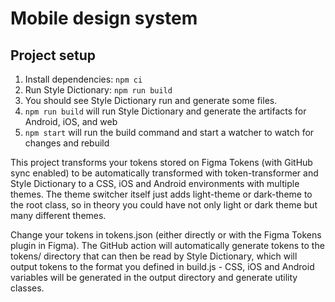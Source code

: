 # Mobile design system

## Project setup

1. Install dependencies: `npm ci`
1. Run Style Dictionary: `npm run build`
1. You should see Style Dictionary run and generate some files.
1. `npm run build` will run Style Dictionary and generate the artifacts for Android, iOS, and web
1. `npm start` will run the build command and start a watcher to watch for changes and rebuild

This project transforms your tokens stored on Figma Tokens (with GitHub sync enabled) to be automatically transformed with token-transformer and Style Dictionary to a CSS, iOS and Android environments with multiple themes. The theme switcher itself just adds light-theme or dark-theme to the root class, so in theory you could have not only light or dark theme but many different themes.

Change your tokens in tokens.json (either directly or with the Figma Tokens plugin in Figma). The GitHub action will automatically generate tokens to the tokens/ directory that can then be read by Style Dictionary, which will output tokens to the format you defined in build.js - CSS, iOS and Android variables will be generated in the output directory and generate utility classes.